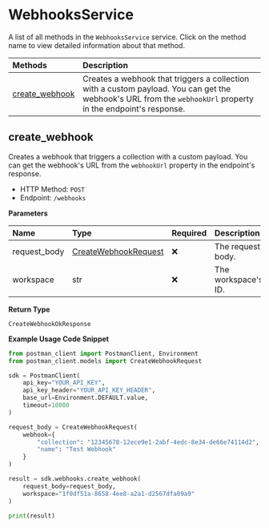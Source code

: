 # WebhooksService

A list of all methods in the `WebhooksService` service. Click on the method name to view detailed information about that method.

| Methods                           | Description                                                                                                                                                  |
| :-------------------------------- | :----------------------------------------------------------------------------------------------------------------------------------------------------------- |
| [create_webhook](#create_webhook) | Creates a webhook that triggers a collection with a custom payload. You can get the webhook's URL from the `webhookUrl` property in the endpoint's response. |

## create_webhook

Creates a webhook that triggers a collection with a custom payload. You can get the webhook's URL from the `webhookUrl` property in the endpoint's response.

- HTTP Method: `POST`
- Endpoint: `/webhooks`

**Parameters**

| Name         | Type                                                      | Required | Description         |
| :----------- | :-------------------------------------------------------- | :------- | :------------------ |
| request_body | [CreateWebhookRequest](../models/CreateWebhookRequest.md) | ❌       | The request body.   |
| workspace    | str                                                       | ❌       | The workspace's ID. |

**Return Type**

`CreateWebhookOkResponse`

**Example Usage Code Snippet**

```python
from postman_client import PostmanClient, Environment
from postman_client.models import CreateWebhookRequest

sdk = PostmanClient(
    api_key="YOUR_API_KEY",
    api_key_header="YOUR_API_KEY_HEADER",
    base_url=Environment.DEFAULT.value,
    timeout=10000
)

request_body = CreateWebhookRequest(
    webhook={
        "collection": "12345678-12ece9e1-2abf-4edc-8e34-de66e74114d2",
        "name": "Test Webhook"
    }
)

result = sdk.webhooks.create_webhook(
    request_body=request_body,
    workspace="1f0df51a-8658-4ee8-a2a1-d2567dfa09a9"
)

print(result)
```

<!-- This file was generated by liblab | https://liblab.com/ -->
